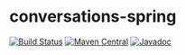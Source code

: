 # conversations-spring
[![Build Status](https://api.travis-ci.org/maximilientyc/conversations-spring.svg)](https://travis-ci.org/maximilientyc/conversations-spring)
[![Maven Central](https://maven-badges.herokuapp.com/maven-central/com.github.maximilientyc/conversations-spring/badge.svg)](https://maven-badges.herokuapp.com/maven-central/com.github.maximilientyc/conversations-spring)
[![Javadoc](https://javadoc.io/badge/com.github.maximilientyc/conversations-spring.svg)](http://www.javadoc.io/doc/com.github.maximilientyc/conversations-spring)


